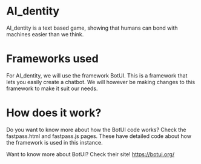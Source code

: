 # AI_dentity
AI_dentity is a text based game, showing that humans can bond with machines easier than we think.

# Frameworks used
For AI_dentity, we will use the framework BotUI. This is a framework that lets you easily create a chatbot. We will however be making changes to this framework to make it suit our needs.

# How does it work?
Do you want to know more about how the BotUI code works? Check the fastpass.html and fastpass.js pages. These have detailed code about how the framework is used in this instance.

Want to know more about BotUI? Check their site! https://botui.org/ 
